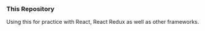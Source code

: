 ### This Repository ###
Using this for practice with React, React Redux as well as other frameworks.
